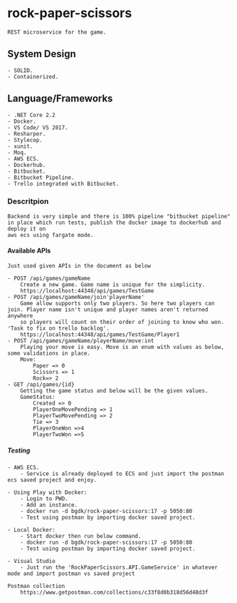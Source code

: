# rock-paper-scissors
	REST microservice for the game. 

## System Design
	- SOLID.
	- Containerized.
## Language/Frameworks
	- .NET Core 2.2
	- Docker.
	- VS Code/ VS 2017.
	- Resharper.
	- Stylecop.
	- xunit.
	- Moq.
	- AWS ECS.
	- Dockerhub.
	- Bitbucket.
	- Bitbucket Pipeline.
	- Trello integrated with Bitbucket.
	
### Descritpion
	Backend is very simple and there is 100% pipeline "bitbucket pipeline" in place which run tests, publish the docker image to dockerhub and deploy it on
	aws ecs using fargate mode.
	
#### Available APIs
	Just used given APIs in the document as below
	
	- POST /api/games/gameName
		Create a new game. Game name is unique for the simplicity.
		https://localhost:44348/api/games/TestGame
	- POST /api/games/gameName/join'playerName'
		Game allow supports only two players. So here two players can join. Player name isn't unique and player names aren't returned anywhere
		so players will count on their order of joining to know who won. 'Task to fix on trello backlog'.
		https://localhost:44348/api/games/TestGame/Player1
	- POST /api/games/gameName/playerName/move:int
		Playing your move is easy. Move is an enum with values as below, some validations in place.
		Move:
			Paper => 0
			Scissors => 1
			Rock=> 2
	- GET /api/games/{id}
		Getting the game status and below will be the given values.
		GameStatus:
			Created => 0
			PlayerOneMovePending => 1
			PlayerTwoMovePending => 2
			Tie => 3
			PlayerOneWon =>4
			PlayerTwoWon =>5
##### Testing
	- AWS ECS.
		- Service is already deployed to ECS and just import the postman ecs saved project and enjoy.
	
	- Using Play with Docker:
		- Login to PWD.
		- Add an instance.
		- docker run -d bgdk/rock-paper-scissors:17 -p 5050:80 
		- Test using postman by importing docker saved project.
	
	- Local Docker:
		- Start docker then run below command.
		- docker run -d bgdk/rock-paper-scissors:17 -p 5050:80
		- Test using postman by importing docker saved project.
	
	- Visual Studio
		- Just run the 'RockPaperScissors.API.GameService' in whatever mode and import postman vs saved project
	
	Postman collection
		https://www.getpostman.com/collections/c33f8d0b318d56d48d3f
	
	
